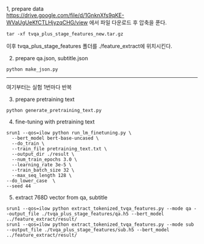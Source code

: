 1, prepare data\
https://drive.google.com/file/d/1GnknXfs9qKE-WVaUgUeKfCTLHjyzqCHG/view 에서 파일 다운로드 후 압축을 푼다.
```
tar -xf tvqa_plus_stage_features_new.tar.gz
```
이후 tvqa_plus_stage_features 폴더를 ./feature_extract에 위치시킨다.

2. prepare qa.json, subtitle.json
```
python make_json.py
```
---------------------------------------------------------------------------------------------
여기부터는 실험 1번마다 반복

3. prepare pretraining text
```
python generate_pretraining_text.py
```
4. fine-tuning with pretraining text
```
srun1 --qos=ilow python run_lm_finetuning.py \
  --bert_model bert-base-uncased \
  --do_train \
  --train_file pretraining_text.txt \
  --output_dir ./result \
  --num_train_epochs 3.0 \
  --learning_rate 3e-5 \
  --train_batch_size 32 \
  --max_seq_length 128 \
--do_lower_case  \
--seed 44 
```
5. extract 768D vector from qa, subtitle
```
srun1 --qos=ilow python extract_tokenized_tvqa_features.py --mode qa --output_file ./tvqa_plus_stage_features/qa.h5 --bert_model ../feature_extract/result/
srun1 --qos=ilow python extract_tokenized_tvqa_features.py --mode sub --output_file ./tvqa_plus_stage_features/sub.h5 --bert_model ../feature_extract/result/
```
